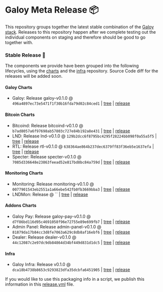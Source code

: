 # Galoy Meta Release 📦

This repository groups together the latest stable combination of the [Galoy stack](https://github.com/GaloyMoney/awesome-galoy#tech-components). 
Releases to this repository happen after we complete testing out the individual components on staging and therefore should be good to go together with.

### Stable Release 🎉

The components we provide have been grouped into the following lifecycles, using the [charts](https://github.com/GaloyMoney/charts) and the [infra](https://github.com/GaloyMoney/galoy-infra) repository. 
Source Code diff for the releases will be added soon.

#### Galoy Charts
- Galoy: Release galoy-v0.1.0 @ `496a4897ec73e5471f1f30b16fda79d02c84ced1` | [tree](https://github.com/GaloyMoney/charts/tree/496a4897ec73e5471f1f30b16fda79d02c84ced1/charts/galoy) | [release](https://github.com/GaloyMoney/charts/releases/tag/galoy-v0.1.0)

#### Bitcoin Charts
- Bitcoind: Release bitcoind-v0.1.0 @ `b7ad8057a6f97698ab57803c727e84b192a8e431` | [tree](https://github.com/GaloyMoney/charts/tree/b7ad8057a6f97698ab57803c727e84b192a8e431/charts/bitcoind) | [release](https://github.com/GaloyMoney/charts/releases/tag/bitcoind-v0.1.0)
- LND: Release lnd-v0.1.0 @ `129b2dcc6f8795bc4295f28224bb098f0a55a5f5` | [tree](https://github.com/GaloyMoney/charts/tree/129b2dcc6f8795bc4295f28224bb098f0a55a5f5/charts/lnd) | [release](https://github.com/GaloyMoney/charts/releases/tag/lnd-v0.1.0)
- RTL: Release rtl-v0.1.0 @ `638364ae864b237dec6379ff83f36eb5e1637efa` | [tree](https://github.com/GaloyMoney/charts/tree/638364ae864b237dec6379ff83f36eb5e1637efa/charts/rtl) | [release](https://github.com/GaloyMoney/charts/releases/tag/rtl-v0.1.0)
- Specter: Release specter-v0.1.0 @ `7085d336648e23863feead52e817bd8bc84a759d` | [tree](https://github.com/GaloyMoney/charts/tree/7085d336648e23863feead52e817bd8bc84a759d/charts/specter) | [release](https://github.com/GaloyMoney/charts/releases/tag/specter-v0.1.0)

#### Monitoring Charts
- Monitoring: Release monitoring-v0.1.0 @ `0077901543eb2551a1a66ebe542fb0fb3669bba3` | [tree](https://github.com/GaloyMoney/charts/tree/0077901543eb2551a1a66ebe542fb0fb3669bba3/charts/monitoring) | [release](https://github.com/GaloyMoney/charts/releases/tag/monitoring-v0.1.0)
- LNDMon: Release  @ `` | [tree](https://github.com/GaloyMoney/charts/tree//charts/lnd/charts/lndmon) | [release](https://github.com/GaloyMoney/charts/releases/tag/)

#### Addons Charts
- Galoy Pay: Release galoy-pay-v0.1.0 @ `d7f86bd116d95c4691058f96e72755e89e699fb7` | [tree](https://github.com/GaloyMoney/charts/tree/d7f86bd116d95c4691058f96e72755e89e699fb7/charts/galoy-pay) | [release](https://github.com/GaloyMoney/charts/releases/tag/galoy-pay-v0.1.0)
- Admin Panel: Release admin-panel-v0.1.0 @ `81879da17b84cc3d8fe7063a629c8db8af16ebf6` | [tree](https://github.com/GaloyMoney/charts/tree/81879da17b84cc3d8fe7063a629c8db8af16ebf6/charts/admin-panel) | [release](https://github.com/GaloyMoney/charts/releases/tag/admin-panel-v0.1.0)
- Dealer: Release dealer-v0.1.0 @ `44c12087c2e97dc9db84864d34bf449d831d1dc5` | [tree](https://github.com/GaloyMoney/charts/tree/44c12087c2e97dc9db84864d34bf449d831d1dc5/charts/dealer) | [release](https://github.com/GaloyMoney/charts/releases/tag/dealer-v0.1.0)

#### Infra

- Galoy Infra: Release v0.1.0 @ `dca18b4738b8653c9293823dfa35dcbfa6451905` | [tree](https://github.com/GaloyMoney/galoy-infra/tree/dca18b4738b8653c9293823dfa35dcbfa6451905) | [release](https://github.com/GaloyMoney/galoy-infra/releases/tag/v0.1.0)

If you would like to use this packaging info in a script, we publish this information in this [release.yml](./release.yml) file.
